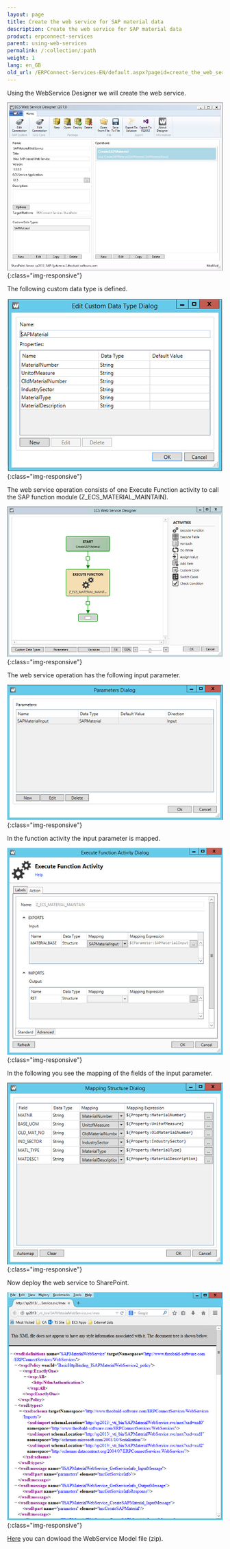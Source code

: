 ```yaml
---
layout: page
title: Create the web service for SAP material data
description: Create the web service for SAP material data
product: erpconnect-services
parent: using-web-services
permalink: /:collection/:path
weight: 1
lang: en_GB
old_url: /ERPConnect-Services-EN/default.aspx?pageid=create_the_web_service_for_sap_material_data
---
```


Using the WebService Designer we will create the web service.

![Nintex-Material-WS-Designer](/img/content/Nintex-Material-WS-Designer.jpg){:class="img-responsive"}

The following custom data type is defined.

![Nintex-Material-WS-Custom-Data-Type](/img/content/Nintex-Material-WS-Custom-Data-Type.jpg){:class="img-responsive"}

The web service operation consists of one Execute Function activity to call the SAP function module (Z_ECS_MATERIAL_MAINTAIN). 

![Nintex-Material-WS-Activity](/img/content/Nintex-Material-WS-Activity.jpg){:class="img-responsive"}

The web service operation has the following input parameter.

![Nintex-Material-WS-Parameters](/img/content/Nintex-Material-WS-Parameters.jpg){:class="img-responsive"}

In the function activity the input parameter is mapped.

![Nintex-Material-WS-Function-Activity](/img/content/Nintex-Material-WS-Function-Activity.jpg){:class="img-responsive"}

In the following you see the mapping of the fields of the input parameter.

![Nintex-Material-WS-Mapping-Structure](/img/content/Nintex-Material-WS-Mapping-Structure.jpg){:class="img-responsive"}

Now deploy the web service to SharePoint. 

![Nintex-Material-WS-Deployed](/img/content/Nintex-Material-WS-Deployed.jpg){:class="img-responsive"}

[Here]() you can dowload the WebService Model file (zip).

